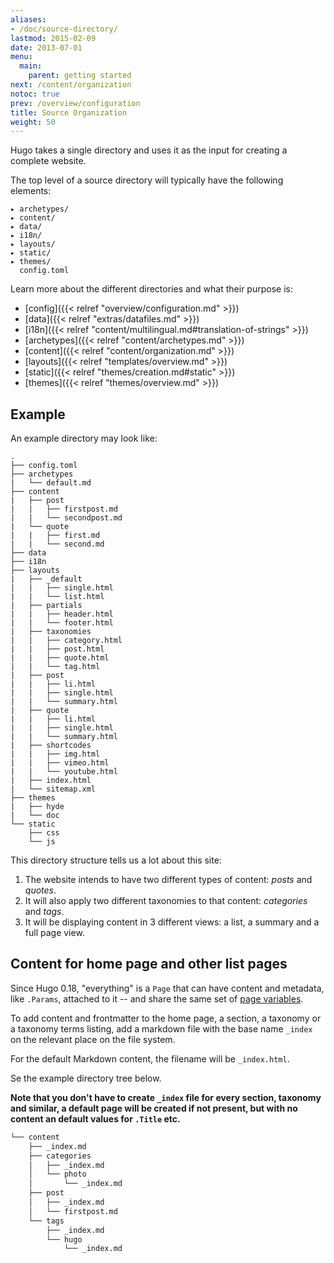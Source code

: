 ```yaml
---
aliases:
- /doc/source-directory/
lastmod: 2015-02-09
date: 2013-07-01
menu:
  main:
    parent: getting started
next: /content/organization
notoc: true
prev: /overview/configuration
title: Source Organization
weight: 50
---
```


Hugo takes a single directory and uses it as the input for creating a complete
website.


The top level of a source directory will typically have the following elements:

    ▸ archetypes/
    ▸ content/
    ▸ data/
    ▸ i18n/
    ▸ layouts/
    ▸ static/
    ▸ themes/
      config.toml

Learn more about the different directories and what their purpose is:

* [config]({{< relref "overview/configuration.md" >}})
* [data]({{< relref "extras/datafiles.md" >}})
* [i18n]({{< relref "content/multilingual.md#translation-of-strings" >}})
* [archetypes]({{< relref "content/archetypes.md" >}})
* [content]({{< relref "content/organization.md" >}})
* [layouts]({{< relref "templates/overview.md" >}})
* [static]({{< relref "themes/creation.md#static" >}})
* [themes]({{< relref "themes/overview.md" >}})


## Example

An example directory may look like:

    .
    ├── config.toml
    ├── archetypes
    |   └── default.md
    ├── content
    |   ├── post
    |   |   ├── firstpost.md
    |   |   └── secondpost.md
    |   └── quote
    |   |   ├── first.md
    |   |   └── second.md
    ├── data
    ├── i18n
    ├── layouts
    |   ├── _default
    |   |   ├── single.html
    |   |   └── list.html
    |   ├── partials
    |   |   ├── header.html
    |   |   └── footer.html
    |   ├── taxonomies
    |   |   ├── category.html
    |   |   ├── post.html
    |   |   ├── quote.html
    |   |   └── tag.html
    |   ├── post
    |   |   ├── li.html
    |   |   ├── single.html
    |   |   └── summary.html
    |   ├── quote
    |   |   ├── li.html
    |   |   ├── single.html
    |   |   └── summary.html
    |   ├── shortcodes
    |   |   ├── img.html
    |   |   ├── vimeo.html
    |   |   └── youtube.html
    |   ├── index.html
    |   └── sitemap.xml
    ├── themes
    |   ├── hyde
    |   └── doc
    └── static
        ├── css
        └── js

This directory structure tells us a lot about this site:

1. The website intends to have two different types of content: *posts* and *quotes*.
2. It will also apply two different taxonomies to that content: *categories* and *tags*.
3. It will be displaying content in 3 different views: a list, a summary and a full page view.

## Content for home page and other list pages

Since Hugo 0.18, "everything" is a `Page` that can have content and metadata, like `.Params`, attached to it -- and share the same set of [page variables](/templates/variables/).

To add content and frontmatter to the home page, a section, a taxonomy or a taxonomy terms listing, add a markdown file with the base name `_index` on the relevant place on the file system.

For the default Markdown content, the filename will be `_index.html`. 

Se the example directory tree below. 

**Note that you don't have to create `_index` file for every section, taxonomy and similar, a default page will be created if not present, but with no content an default values for `.Title` etc.**

```bash
└── content
    ├── _index.md
    ├── categories
    │   ├── _index.md
    │   └── photo
    │       └── _index.md
    ├── post
    │   ├── _index.md
    │   └── firstpost.md
    └── tags
        ├── _index.md
        └── hugo
            └── _index.md
```
  
